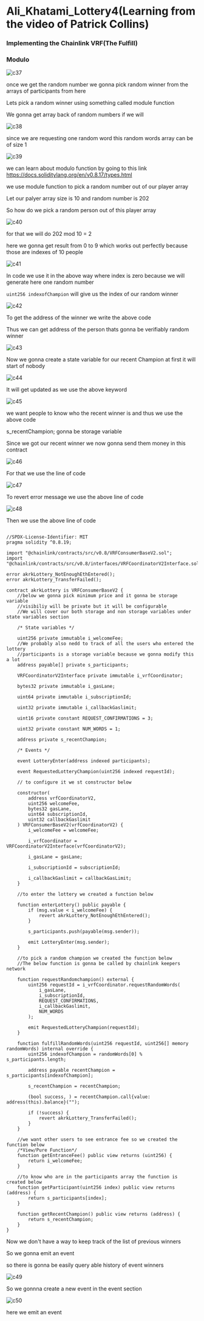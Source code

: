# Ali_Khatami_Lottery4(Learning from the video of Patrick Collins)

### Implementing the Chainlink VRF(The Fulfill)

### Modulo



![c37](https://github.com/C191068/Ali_Khatami_Lottery4/assets/89090776/5c743bdb-4d2c-4561-bb90-0ab8b28bcde3)

once we get the random number we gonna pick random winner from the arrays of participants from here <br>


Lets pick a random winner using something called module function <br>

We gonna get array back of random numbers if we will <br>

![c38](https://github.com/C191068/Ali_Khatami_Lottery4/assets/89090776/f583ed02-b052-4268-a355-ee239a978116)

since we are requesting one random word this random words array can be of size 1 <br>

![c39](https://github.com/C191068/Ali_Khatami_Lottery4/assets/89090776/1657a2ff-1db9-41ef-b682-d7b1e4e17743)


we can learn about modulo function by going to this link https://docs.soliditylang.org/en/v0.8.17/types.html

we use module function to pick a random number out of our player array <br>


Let our palyer array size is 10 and random number is 202 <br>

So how do we pick a random person out of this player array <br>


![c40](https://github.com/C191068/Ali_Khatami_Lottery4/assets/89090776/952615d8-029c-4421-baca-42261d14ea32)

 for that we will do 202 mod 10 = 2


here we gonna get result from 0 to 9 which works out perfectly because those are indexes of 10 people <br>


![c41](https://github.com/C191068/Ali_Khatami_Lottery4/assets/89090776/a446c09b-3f85-4786-9518-4581c8790abc)

In code we use it in the above way where index is zero because we will generate here one random number <br>

```uint256 indexofChampion``` will give us the index of our random winner <br>

![c42](https://github.com/C191068/Ali_Khatami_Lottery4/assets/89090776/8093814f-2f21-4567-ba96-c3b78b7920aa)


To get the address of the winner we write the above code <br>

Thus we can get address of the person thats gonna be verifiably random winner <br>



![c43](https://github.com/C191068/Ali_Khatami_Lottery4/assets/89090776/305e1557-55f7-4711-814a-a0fe67aaaeb2)

Now we gonna create a state variable for our recent Champion at first it will start of nobody  <br>

![c44](https://github.com/C191068/Ali_Khatami_Lottery4/assets/89090776/d374e053-f79a-4f66-95f9-e5b613f05797)


It will get updated as we use the above keyword <br>

![c45](https://github.com/C191068/Ali_Khatami_Lottery4/assets/89090776/e6ffa457-d0ad-4418-958e-d217017bef59)

we want people to know who the recent winner is and thus we use the above code  <br>

s_recentChampion; gonna be storage variable <br>

Since we got our recent winner we now gonna send them money in this contract <br>

![c46](https://github.com/C191068/Ali_Khatami_Lottery4/assets/89090776/473a2b50-537e-4599-ade0-02c8f3c5b3da)

For that we use the line of code <br>


![c47](https://github.com/C191068/Ali_Khatami_Lottery4/assets/89090776/2bdd3e47-77ea-4b43-ab58-65f537c702ab)


To revert error message we use the above line of code <br>

![c48](https://github.com/C191068/Ali_Khatami_Lottery4/assets/89090776/2cba834b-0179-4dd2-9f96-f6a1dbe1bd14)


Then we use the above line of code <br>



```

//SPDX-License-Identifier: MIT
pragma solidity ^0.8.19;

import "@chainlink/contracts/src/v0.8/VRFConsumerBaseV2.sol";
import "@chainlink/contracts/src/v0.8/interfaces/VRFCoordinatorV2Interface.sol";

error akrkLottery_NotEnoughEthEntered();
error akrkLottery_TransferFailed();

contract akrkLottery is VRFConsumerBaseV2 {
    //below we gonna pick minimum price and it gonna be storage variable
    //visibiliy will be private but it will be configurable
    //We will cover our both storage and non storage variables under state variables section

    /* State variables */

    uint256 private immutable i_welcomeFee;
    //We probably also nedd to track of all the users who entered the lottery
    //participants is a storage variable because we gonna modify this a lot
    address payable[] private s_participants;

    VRFCoordinatorV2Interface private immutable i_vrfCoordinator;

    bytes32 private immutable i_gasLane;

    uint64 private immutable i_subscriptionId;

    uint32 private immutable i_callbackGaslimit;

    uint16 private constant REQUEST_CONFIRMATIONS = 3;

    uint32 private constant NUM_WORDS = 1;

    address private s_recentChampion;

    /* Events */

    event LotteryEnter(address indexed participants);

    event RequestedLotteryChampion(uint256 indexed requestId);

    // to configure it we st constructor below

    constructor(
        address vrfCoordinatorV2,
        uint256 welcomeFee,
        bytes32 gasLane,
        uint64 subscriptionId,
        uint32 callbackGaslimit
    ) VRFConsumerBaseV2(vrfCoordinatorV2) {
        i_welcomeFee = welcomeFee;

        i_vrfCoordinator = VRFCoordinatorV2Interface(vrfCoordinatorV2);

        i_gasLane = gasLane;

        i_subscriptionId = subscriptionId;

        i_callbackGaslimit = callbackGasLimit;
    }

    //to enter the lottery we created a function below

    function enterLottery() public payable {
        if (msg.value < i_welcomeFee) {
            revert akrkLottery_NotEnoughEthEntered();
        }

        s_participants.push(payable(msg.sender));

        emit LotteryEnter(msg.sender);
    }

    //to pick a random champion we created the function below
    //The below function is gonna be called by chainlink keepers network

    function requestRandomchampion() external {
        uint256 requestId = i_vrfCoordinator.requestRandomWords(
            i_gasLane,
            i_subscriptionId,
            REQUEST_CONFIRMATIONS,
            i_callbackGaslimit,
            NUM_WORDS
        );

        emit RequestedLotteryChampion(requestId);
    }

    function fulfillRandomWords(uint256 requestId, uint256[] memory randomWords) internal override {
        uint256 indexofChampion = randomWords[0] % s_participants.length;

        address payable recentChampion = s_participants[indexofChampion];

        s_recentChampion = recentChampion;

        (bool success, ) = recentChampion.call{value: address(this).balance}("");

        if (!success) {
            revert akrkLottery_TransferFailed();
        }
    }

    //we want other users to see entrance fee so we created the function below
    /*View/Pure Function*/
    function getEntranceFee() public view returns (uint256) {
        return i_welcomeFee;
    }

    //to know who are in the participants array the function is created below
    function getParticipant(uint256 index) public view returns (address) {
        return s_participants[index];
    }

    function getRecentChampion() public view returns (address) {
        return s_recentChampion;
    }
}

```


Now we don't have a way to keep track of the list of previous winners <br>

So we gonna emit an event <br>



so there is gonna be easily query able history of event winners <br>



![c49](https://github.com/C191068/Ali_Khatami_Lottery4/assets/89090776/9dda881a-a087-4c0a-863a-7b335104ad45)

So we gonnna create a new event in the event section <br>


![c50](https://github.com/C191068/Ali_Khatami_Lottery4/assets/89090776/eb741907-e972-4d49-8476-3af6cb9f3012)

here we emit an event <br>


















